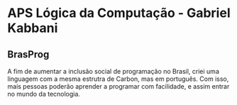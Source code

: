 # APS Lógica da Computação - Gabriel Kabbani
## BrasProg

A fim de aumentar a inclusão social de programação no Brasil, criei uma linguagem com a mesma estrutra de Carbon, mas em português. Com isso, mais pessoas poderão aprender a programar com facilidade, e assim entrar no mundo da tecnologia.
